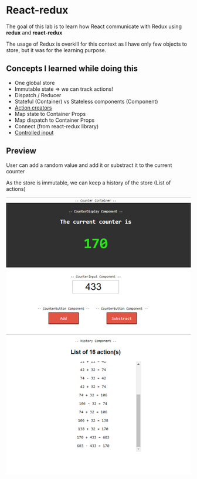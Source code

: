 # React-redux
The goal of this lab is to learn how React communicate with Redux using **redux** and **react-redux**

The usage of Redux is overkill for this context as I have only few objects to store, but it was for the learning purpose.

## Concepts I learned while doing this 

* One global store
* Immutable state => we can track actions!
* Dispatch / Reducer 
* Stateful (Container) vs Stateless components (Component)
* [Action creators](https://redux.js.org/docs/basics/Actions.html)
* Map state to Container Props
* Map dispatch to Container Props 
* Connect (from react-redux library)
* [Controlled input](https://reactjs.org/docs/forms.html)

## Preview

User can add a random value and add it or substract it to the current counter

As the store is immutable, we can keep a history of the store (List of actions)

![](images/preview.png)
